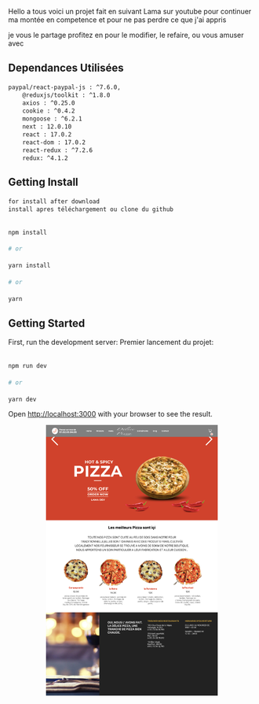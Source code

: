 Hello a tous voici un projet fait en suivant Lama sur youtube pour continuer ma montée en competence et pour ne pas perdre ce que j'ai appris

je vous le partage profitez en pour le modifier, le refaire, ou vous amuser avec 

## Dependances Utilisées
```
paypal/react-paypal-js : ^7.6.0,
    @reduxjs/toolkit : ^1.8.0
    axios : ^0.25.0
    cookie : ^0.4.2
    mongoose : ^6.2.1
    next : 12.0.10
    react : 17.0.2
    react-dom : 17.0.2
    react-redux : ^7.2.6
    redux: ^4.1.2
```

## Getting Install 
    for install after download 
    install apres téléchargement ou clone du github
```bash

npm install

# or

yarn install

# or

yarn

```

## Getting Started

First, run the development server:
Premier lancement du projet:

```bash

npm run dev

# or

yarn dev

```

Open [http://localhost:3000](http://localhost:3000) with your browser to see the result.



<p align="center">
<img src="https://github.com/peter-centini/resto-pizza-nextjs/blob/dev/site%20pizza.jpeg" width="350" title="project img">
</p>
